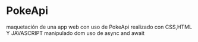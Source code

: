 # PokeApi
maquetación de una app web con uso de PokeApi realizado con CSS,HTML Y JAVASCRIPT  manipulado dom  uso de async and await    
